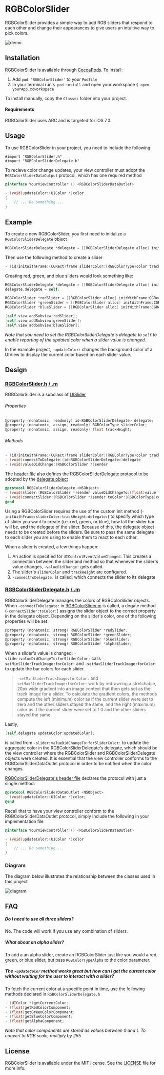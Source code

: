 # RGBColorSlider

RGBColorSlider provides a simple way to add RGB sliders that respond to each other and change their appearances to give users an intuitive way to pick colors.

![demo](README_assets/RGBColorSliderDemo.gif)

## Installation

RGBColorSlider is available through [CocoaPods](http://cocoapods.org). To install:

1. Add `pod 'RGBColorSlider'` to your `Podfile`
2. In your terminal run `$ pod install` and open your workspace `$ open yourApp.xcworkspace`

To install manually, copy the `Classes` folder into your project.

#### Requirements
RGBColorSlider uses ARC and is targeted for iOS 7.0.

## Usage

To use RGBColorSlider in your project, you need to include the following

    #import "RGBColorSlider.h"
    #import "RGBColorSliderDelegate.h"

To recieve color change updates, your view controller must adopt the `RGBColorSliderDataOutput` protocol, which has one required method

```objective-c
@interface YourViewController () <RGBColorSliderDataOutlet>
```
```objective-c
- (void)updateColor:(UIColor *)color
{
	// ... Do something ...
}
```

## Example

To create a new RGBColorSlider, you first need to initialize a `RGBColorSliderDelegate` object
```objective-c
RGBColorSliderDelegate *delegate = [[RGBColorSliderDelegate alloc] init];
```

Then use the following method to create a slider
```objective-c
- (id)initWithFrame:(CGRect)frame sliderColor:(RGBColorType)color trackHeight:(float)height delegate:(id<RGBColorSliderDelegate>)delegate
```

Creating red, green, and blue sliders would look something like:  
```objective-c
RGBColorSliderDelegate *delegate = [[RGBColorSliderDelegate alloc] init];
delegate.delegate = self;  

RGBColorSlider *redSlider = [[RGBColorSlider alloc] initWithFrame:CGRectMake(20, 140, 280, 44) sliderColor:RGBColorTypeRed trackHeight:6 delegate:delegate];
RGBColorSlider *greenSlider = [[RGBColorSlider alloc] initWithFrame:CGRectMake(20, 188, 280, 44) sliderColor:RGBColorTypeGreen trackHeight:6 delegate:delegate];
RGBColorSlider *blueSlider = [[RGBColorSlider alloc] initWithFrame:CGRectMake(20, 232, 280, 44) sliderColor:RGBColorTypeBlue trackHeight:6 delegate:delegate];

[self.view addSubview:redSlider];
[self.view addSubview:greenSlider];
[self.view addSubview:blueSlider];
```
*Note that you need to set the RGBColorSliderDelegate's delegate to `self` to enable reporting of the updated color when a slider value is changed.*

In the example project, `-updateColor:` changes the background color of a UIView to display the current color based on each slider value.



## Design

### [RGBColorSlider.h](https://github.com/eappel/RGBColorSlider/blob/master/Classes/RGBColorSlider.h)  [/ .m](https://github.com/eappel/RGBColorSlider/blob/master/Classes/RGBColorSlider.m)

RGBColorSlider is a subclass of [UISlider](https://developer.apple.com/library/ios/documentation/uikit/reference/UISlider_Class/Reference/Reference.html)

###### Properties
```objective-c
@property (nonatomic, readonly) id<RGBColorSliderDelegate> delegate;
@property (nonatomic, assign, readonly) RGBColorType sliderColor;
@property (nonatomic, assign, readonly) float trackHeight;
```
###### Methods
```objective-c
- (id)initWithFrame:(CGRect)frame sliderColor:(RGBColorType)color trackHeight:(float)height delegate:(id<RGBColorSliderDelegate>)delegate;
- (void)connectToDelegate:(id<RGBColorSliderDelegate>)delegate
- (void)valueDidChange:(RGBColorSlider *)sender
```
The [header file](https://github.com/eappel/RGBColorSlider/blob/master/Classes/RGBColorSlider.h) also defines the RGBColorSliderDelegate protocol to be adopted by the [delegate object](https://github.com/eappel/RGBColorSlider/blob/master/Classes/RGBColorSliderDelegate.h)
```objective-c
@protocol RGBColorSliderDelegate <NSObject>
- (void)slider:(RGBColorSlider *)sender valueDidChangeTo:(float)value forSliderColor:(RGBColorType)color;
- (void)connectSlider:(RGBColorSlider *)sender toColor:(RGBColorType)color;
@end
```
Using a RGBColorSlider requires the use of the custom init method (`-initWithFrame:sliderColor:trackHeight:delegate:`) to specify which type of slider you want to create (i.e. red, green, or blue), how tall the slider bar will be, and the delegate of the slider.  Because of this, the delegate object needs to be created before the sliders.  Be sure to pass the same delegate to each slider you are using to enable them to react to each other.

When a slider is created, a few things happen:

1. An action is specified for `UIControlEventValueChanged`.  This creates a connection between the slider and method so that whenever the slider's value changes, `-valueDidChange:` gets called.  
2. The slider's `sliderColor` and `trackHeight` are configured.  
3. `-connectToDelegate:` is called, which connects the slider to its delegate.

### [RGBColorSliderDelegate.h](https://github.com/eappel/RGBColorSlider/blob/master/Classes/RGBColorSliderDelegate.h)   [/ .m](https://github.com/eappel/RGBColorSlider/blob/master/Classes/RGBColorSliderDelegate.m)

RGBColorSliderDelegate manages the colors of RGBColorSlider objects.  When `-connectToDelegate:` in [RGBColorSlider.m](https://github.com/eappel/RGBColorSlider/blob/master/Classes/RGBColorSliderDelegate.m) is called, a degate method (`-connectSlider:toColor:`)  assigns the slider object to the correct property in the delegate object.  Depending on the slider's color, one of the following properties will be set
```objective-c
@property (nonatomic, strong) RGBColorSlider *redSlider;
@property (nonatomic, strong) RGBColorSlider *greenSlider;
@property (nonatomic, strong) RGBColorSlider *blueSlider;
@property (nonatomic, strong) RGBColorSlider *alphaSlider;
```

When a slider's value is changed, `-slider:valueDidChangeTo:forSliderColor:` calls `-setMinSliderTrackImage:forColor:` and `-setMaxSliderTrackImage:forColor:` to update the bar colors for each slider.

>`-setMinSliderTrackImage:forColor:` and `-setMaxSliderTrackImage:forColor:` work by redrawring a stretchable, 20px wide gradient into an image context that then gets set as the track image for a slider.  To calculate the gradient colors, the methods compute the left (minimum) color as if the current slider were set to zero and the other sliders stayed the same, and the right (maximum) color as if the current slider were set to 1.0 and the other sliders stayed the same.

Lastly, 
```objective-c
[self.delegate updateColor:updatedColor];
```
is called from `-slider:valueDidChangeTo:forSliderColor:` to update the aggregate color in the RGBColorSliderDelegate's delegate, which should be the view controller where the RGBColorSlider and RGBColorSliderDelegate objects were created. It is essential that the view controller conforms to the RGBColorSliderDataOutlet protocol in order to be notified when the color changes.  

[RGBColorSliderDelegate's header file](https://github.com/eappel/RGBColorSlider/blob/master/Classes/RGBColorSliderDelegate.h) declares the protocol with just a single method:
```objective-c
@protocol RGBColorSliderDataOutlet <NSObject>
- (void)updateColor:(UIColor *)color;
@end
```
Recall that to have your view controller conform to the RGBColorSliderDataOutlet protocol, simply include the following in your implementation file

```objective-c
@interface YourViewController () <RGBColorSliderDataOutlet>
```
```objective-c
- (void)updateColor:(UIColor *)color
{
    // ... Do something ...
}
```

### Diagram

The diagram below illustrates the relationship between the classes used in this project

![diagram](README_assets/RGBColorSliderDiagram.png)

## FAQ

##### Do I need to use all three sliders?  
No.  The code will work if you use any combination of sliders.

##### What about an alpha slider?  
To add a an alpha slider, create an RGBColorSlider just like you would a red, green, or blue slider, but pass `RGBColorTypeAlpha` to the color parameter.

##### The `-updateColor` method works great but how can I get the current color without waiting for the user to interact with a slider?  
To fetch the current color at a specific point in time, use the following methods declared in `RGBColorSliderDelegate.h`
```objective-c
- (UIColor *)getCurrentColor;
- (float)getRedColorComponent;
- (float)getGreenColorComponent;
- (float)getBlueColorComponent;
- (float)getAlphaComponent;
```
*Note that color components are stored as values between 0 and 1. To convert to RGB scale, multiply by 255.*

## License

RGBColorSlider is available under the MIT license. See the [LICENSE](https://github.com/eappel/RGBColorSlider/blob/master/LICENSE) file for more info.

